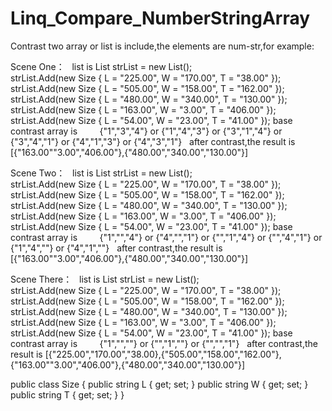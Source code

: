# Linq_Compare_NumberStringArray
Contrast two array or list is include,the elements are num-str,for example:

Scene One：
    list is 
          List<Size> strList = new List<Size>();      
          strList.Add(new Size { L = "225.00", W = "170.00", T = "38.00" });
          strList.Add(new Size { L = "505.00", W = "158.00", T = "162.00" });
          strList.Add(new Size { L = "480.00", W = "340.00", T = "130.00" });
          strList.Add(new Size { L = "163.00", W = "3.00", T = "406.00" });
          strList.Add(new Size { L = "54.00", W = "23.00", T = "41.00" });
    base contrast array is
          {"1","3","4"} or {"1","4","3"} or {"3","1","4"} or {"3","4","1"} or {"4","1","3"} or {"4","3","1"}
    after contrast,the result is
    [{"163.00""3.00","406.00"},{"480.00","340.00","130.00"}]
    
Scene Two：
    list is 
          List<Size> strList = new List<Size>();      
          strList.Add(new Size { L = "225.00", W = "170.00", T = "38.00" });
          strList.Add(new Size { L = "505.00", W = "158.00", T = "162.00" });
          strList.Add(new Size { L = "480.00", W = "340.00", T = "130.00" });
          strList.Add(new Size { L = "163.00", W = "3.00", T = "406.00" });
          strList.Add(new Size { L = "54.00", W = "23.00", T = "41.00" });
    base contrast array is
          {"1","","4"} or  {"4","","1"} or  {"","1","4"} or  {"","4","1"} or  {"1","4",""} or  {"4","1",""}
    after contrast,the result is
    [{"163.00""3.00","406.00"},{"480.00","340.00","130.00"}]
  
Scene There：
    list is 
          List<Size> strList = new List<Size>();      
          strList.Add(new Size { L = "225.00", W = "170.00", T = "38.00" });
          strList.Add(new Size { L = "505.00", W = "158.00", T = "162.00" });
          strList.Add(new Size { L = "480.00", W = "340.00", T = "130.00" });
          strList.Add(new Size { L = "163.00", W = "3.00", T = "406.00" });
          strList.Add(new Size { L = "54.00", W = "23.00", T = "41.00" });
    base contrast array is
          {"1","",""} or  {"","1",""} or  {"","","1"} 
    after contrast,the result is
    [{"225.00","170.00","38.00},{"505.00","158.00","162.00"},{"163.00""3.00","406.00"},{"480.00","340.00","130.00"}]

public class Size
{
  public string L { get; set; }
  public string W { get; set; }
  public string T { get; set; }
}

